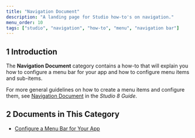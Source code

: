 ```yaml
---
title: "Navigation Document"
description: "A landing page for Studio how-to's on navigation."
menu_order: 10
tags: ["studio", "navigation", "how-to", "menu", "navigation bar"]
---
```


## 1 Introduction 

The **Navigation Document** category contains a how-to that will explain you how to configure a menu bar for your app and how to configure menu items and sub-items. 

For more general guidelines on how to create a menu items and configure them, see [Navigation Document](/studio/navigation) in the *Studio 8 Guide*.

## 2 Documents in This Category

* [Configure a Menu Bar for Your App](navigation-how-to-configure)

